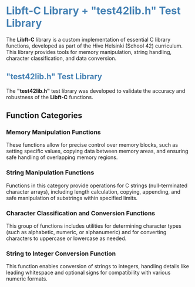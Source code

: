 # <span style="color: SteelBlue;">Libft-C Library + "test42lib.h" Test Library</span>

The **Libft-C** library is a custom implementation of essential C library functions, developed as part of the Hive Helsinki (School 42) curriculum. This library provides tools for memory manipulation, string handling, character classification, and data conversion. 

## <span style="color: SteelBlue;"> "test42lib.h" Test Library</span>

The **"test42lib.h"** test library was developed to validate the accuracy and robustness of the **Libft-C** functions.

## Function Categories

### Memory Manipulation Functions

These functions allow for precise control over memory blocks, such as setting specific values, copying data between memory areas, and ensuring safe handling of overlapping memory regions.

### String Manipulation Functions

Functions in this category provide operations for C strings (null-terminated character arrays), including length calculation, copying, appending, and safe manipulation of substrings within specified limits.

### Character Classification and Conversion Functions

This group of functions includes utilities for determining character types (such as alphabetic, numeric, or alphanumeric) and for converting characters to uppercase or lowercase as needed.

### String to Integer Conversion Function

This function enables conversion of strings to integers, handling details like leading whitespace and optional signs for compatibility with various numeric formats.
